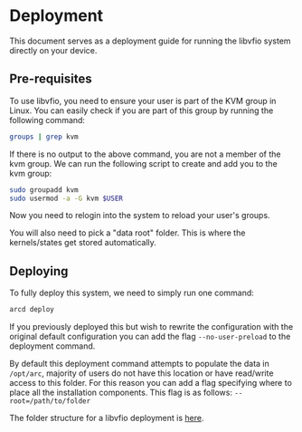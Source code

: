 # Deployment

This document serves as a deployment guide for running
the libvfio system directly on your device.

## Pre-requisites

To use libvfio, you need to ensure your user is part of
the KVM group in Linux. You can easily check if you are
part of this group by running the following command:

``` sh
groups | grep kvm
```

If there is no output to the above command, you are
not a member of the kvm group. We can run the following
script to create and add you to the kvm group:

``` sh
sudo groupadd kvm
sudo usermod -a -G kvm $USER
```

Now you need to relogin into the system to reload your
user's groups.

You will also need to pick a "data root" folder. This
is where the kernels/states get stored automatically.

## Deploying

To fully deploy this system, we need to simply run one
command:

``` sh
arcd deploy
```

If you previously deployed this but wish to rewrite the
configuration with the original default configuration
you can add the flag `--no-user-preload` to the deployment
command.

By default this deployment command attempts to populate the
data in `/opt/arc`, majority of users do not have this location
or have read/write access to this folder. For this reason you
can add a flag specifying where to place all the installation
components. This flag is as follows: `--root=/path/to/folder`

The folder structure for a libvfio deployment is [here](folders.md).
